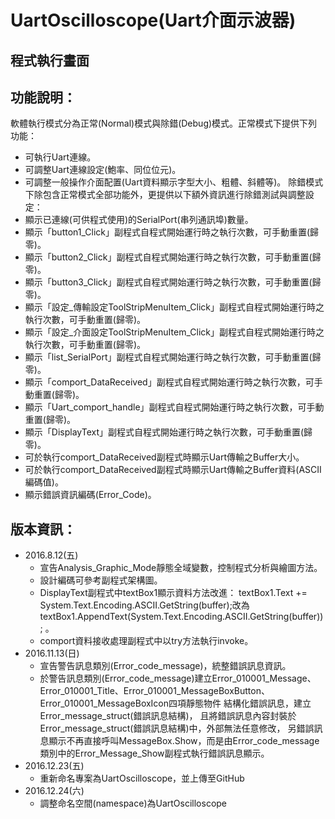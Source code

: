 # UartOscilloscope(Uart介面示波器)

## 程式執行畫面

## 功能說明：
軟體執行模式分為正常(Normal)模式與除錯(Debug)模式。正常模式下提供下列功能：
- 可執行Uart連線。
- 可調整Uart連線設定(鮑率、同位位元)。
- 可調整一般操作介面配置(Uart資料顯示字型大小、粗體、斜體等)。
除錯模式下除包含正常模式全部功能外，更提供以下額外資訊進行除錯測試與調整設定：
- 顯示已連線(可供程式使用)的SerialPort(串列通訊埠)數量。
- 顯示「button1_Click」副程式自程式開始運行時之執行次數，可手動重置(歸零)。
- 顯示「button2_Click」副程式自程式開始運行時之執行次數，可手動重置(歸零)。
- 顯示「button3_Click」副程式自程式開始運行時之執行次數，可手動重置(歸零)。
- 顯示「設定_傳輸設定ToolStripMenuItem_Click」副程式自程式開始運行時之執行次數，可手動重置(歸零)。
- 顯示「設定_介面設定ToolStripMenuItem_Click」副程式自程式開始運行時之執行次數，可手動重置(歸零)。
- 顯示「list_SerialPort」副程式自程式開始運行時之執行次數，可手動重置(歸零)。
- 顯示「comport_DataReceived」副程式自程式開始運行時之執行次數，可手動重置(歸零)。
- 顯示「Uart_comport_handle」副程式自程式開始運行時之執行次數，可手動重置(歸零)。
- 顯示「DisplayText」副程式自程式開始運行時之執行次數，可手動重置(歸零)。
- 可於執行comport_DataReceived副程式時顯示Uart傳輸之Buffer大小。
- 可於執行comport_DataReceived副程式時顯示Uart傳輸之Buffer資料(ASCII編碼值)。
- 顯示錯誤資訊編碼(Error_Code)。

## 版本資訊：
- 2016.8.12(五)
	- 宣告Analysis_Graphic_Mode靜態全域變數，控制程式分析與繪圖方法。
	- 設計編碼可參考副程式架構圖。
	- DisplayText副程式中textBox1顯示資料方法改進：
	textBox1.Text += System.Text.Encoding.ASCII.GetString(buffer);改為textBox1.AppendText(System.Text.Encoding.ASCII.GetString(buffer)); 。
	- comport資料接收處理副程式中以try方法執行invoke。
- 2016.11.13(日)
	- 宣告警告訊息類別(Error_code_message)，統整錯誤訊息資訊。
	- 於警告訊息類別(Error_code_message)建立Error_010001_Message、Error_010001_Title、Error_010001_MessageBoxButton、Error_010001_MessageBoxIcon四項靜態物件
		結構化錯誤訊息，建立Error_message_struct(錯誤訊息結構)，
		且將錯誤訊息內容封裝於Error_message_struct(錯誤訊息結構)中，外部無法任意修改，
		另錯誤訊息顯示不再直接呼叫MessageBox.Show，而是由Error_code_message類別中的Error_Message_Show副程式執行錯誤訊息顯示。
- 2016.12.23(五)
	- 重新命名專案為UartOscilloscope，並上傳至GitHub
- 2016.12.24(六)
	- 調整命名空間(namespace)為UartOscilloscope
